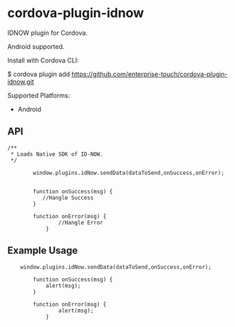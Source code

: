 # cordova-plugin-idnow

IDNOW plugin for Cordova.

Android supported.


Install with Cordova CLI:

$ cordova plugin add https://github.com/enterprise-touch/cordova-plugin-idnow.git

Supported Platforms:

* Android

## API



    /**
	 * Loads Native SDK of ID-NOW.
	 */
	        
            window.plugins.idNow.sendData(dataToSend,onSuccess,onError);
                   

            function onSuccess(msg) {
               //Hangle Success
            }

            function onError(msg) {
                    //Hangle Error
                }

## Example Usage

        window.plugins.idNow.sendData(dataToSend,onSuccess,onError);

            function onSuccess(msg) {
                alert(msg);
            }

            function onError(msg) {
                    alert(msg);
                }
